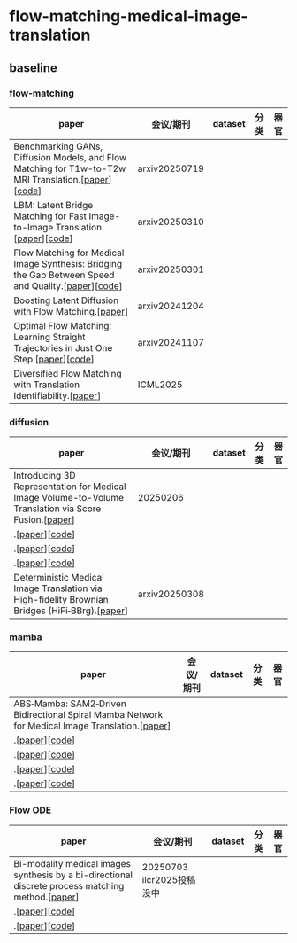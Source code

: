 # flow-matching-medical-image-translation


## baseline

### flow-matching
| paper | 会议/期刊 | dataset | 分类 | 器官 |
|---------|---------|---------|---------|---------|
|Benchmarking GANs, Diffusion Models, and Flow Matching for T1w-to-T2w MRI Translation.[[paper](https://arxiv.org/pdf/2507.14575)][[code](https://github.com/AndreaMoschetto/medical-I2I-benchmark)]|arxiv20250719||||
|LBM: Latent Bridge Matching for Fast Image-to-Image Translation.[[paper](https://arxiv.org/pdf/2503.07535)][[code](https://github.com/gojasper/LBM)]|arxiv20250310||||
|Flow Matching for Medical Image Synthesis: Bridging the Gap Between Speed and Quality.[[paper](https://arxiv.org/pdf/2503.00266)][[code](https://github.com/milad1378yz/MOTFM)]|arxiv20250301||||
|Boosting Latent Diffusion with Flow Matching.[[paper](https://arxiv.org/pdf/2312.07360)]|arxiv20241204||||
|Optimal Flow Matching: Learning Straight Trajectories in Just One Step.[[paper](https://arxiv.org/pdf/2403.13117)][[code](https://github.com/Jhomanik/Optimal-Flow-Matching)]|arxiv20241107||||
|Diversified Flow Matching with Translation Identifiability.[[paper](https://icml.cc/virtual/2025/poster/45403#:~:text=Sagar%20Shrestha%20%C2%B7%20Xiao%20Fu&text=DDM%20was%20proposed%20to%20resolve,constraints%20on%20the%20translation%20function.)]|ICML2025||||

### diffusion
| paper | 会议/期刊 | dataset | 分类 | 器官 |
|---------|---------|---------|---------|---------|
|Introducing 3D Representation for Medical Image Volume-to-Volume Translation via Score Fusion.[[paper](https://arxiv.org/pdf/2501.07430)]|20250206||||
|.[[paper]()][[code]()]|||||
|.[[paper]()][[code]()]|||||
|.[[paper]()][[code]()]|||||
|Deterministic Medical Image Translation via High-fidelity Brownian Bridges (HiFi‑BBrg).[[paper](https://arxiv.org/pdf/2503.22531)]|arxiv20250308||||

### mamba
| paper | 会议/期刊 | dataset | 分类 | 器官 |
|---------|---------|---------|---------|---------|
|ABS‑Mamba: SAM2‑Driven Bidirectional Spiral Mamba Network for Medical Image Translation.[[paper](https://arxiv.org/pdf/2505.07687)]|||||
|.[[paper]()][[code]()]|||||
|.[[paper]()][[code]()]|||||
|.[[paper]()][[code]()]|||||
|.[[paper]()][[code]()]|||||

### Flow ODE
| paper | 会议/期刊 | dataset | 分类 | 器官 |
|---------|---------|---------|---------|---------|
|Bi-modality medical images synthesis by a bi-directional discrete process matching method.[[paper](https://arxiv.org/pdf/2409.03977)]|20250703 ilcr2025投稿没中||||
|.[[paper]()][[code]()]|||||
|.[[paper]()][[code]()]|||||
